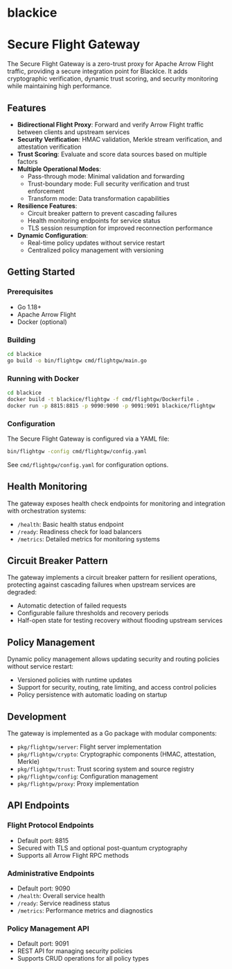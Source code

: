 # blackice

# Secure Flight Gateway

The Secure Flight Gateway is a zero-trust proxy for Apache Arrow Flight traffic, providing a secure integration point for BlackIce. It adds cryptographic verification, dynamic trust scoring, and security monitoring while maintaining high performance.

## Features

- **Bidirectional Flight Proxy**: Forward and verify Arrow Flight traffic between clients and upstream services
- **Security Verification**: HMAC validation, Merkle stream verification, and attestation verification
- **Trust Scoring**: Evaluate and score data sources based on multiple factors
- **Multiple Operational Modes**:
  - Pass-through mode: Minimal validation and forwarding
  - Trust-boundary mode: Full security verification and trust enforcement
  - Transform mode: Data transformation capabilities
- **Resilience Features**:
  - Circuit breaker pattern to prevent cascading failures
  - Health monitoring endpoints for service status
  - TLS session resumption for improved reconnection performance
- **Dynamic Configuration**:
  - Real-time policy updates without service restart
  - Centralized policy management with versioning

## Getting Started

### Prerequisites

- Go 1.18+
- Apache Arrow Flight
- Docker (optional)

### Building

```bash
cd blackice
go build -o bin/flightgw cmd/flightgw/main.go
```

### Running with Docker

```bash
cd blackice
docker build -t blackice/flightgw -f cmd/flightgw/Dockerfile .
docker run -p 8815:8815 -p 9090:9090 -p 9091:9091 blackice/flightgw
```

### Configuration

The Secure Flight Gateway is configured via a YAML file:

```bash
bin/flightgw -config cmd/flightgw/config.yaml
```

See `cmd/flightgw/config.yaml` for configuration options.

## Health Monitoring

The gateway exposes health check endpoints for monitoring and integration with orchestration systems:

- `/health`: Basic health status endpoint
- `/ready`: Readiness check for load balancers
- `/metrics`: Detailed metrics for monitoring systems

## Circuit Breaker Pattern

The gateway implements a circuit breaker pattern for resilient operations, protecting against cascading failures when upstream services are degraded:

- Automatic detection of failed requests
- Configurable failure thresholds and recovery periods
- Half-open state for testing recovery without flooding upstream services

## Policy Management

Dynamic policy management allows updating security and routing policies without service restart:

- Versioned policies with runtime updates
- Support for security, routing, rate limiting, and access control policies
- Policy persistence with automatic loading on startup

## Development

The gateway is implemented as a Go package with modular components:

- `pkg/flightgw/server`: Flight server implementation
- `pkg/flightgw/crypto`: Cryptographic components (HMAC, attestation, Merkle)
- `pkg/flightgw/trust`: Trust scoring system and source registry
- `pkg/flightgw/config`: Configuration management
- `pkg/flightgw/proxy`: Proxy implementation

## API Endpoints

### Flight Protocol Endpoints

- Default port: 8815
- Secured with TLS and optional post-quantum cryptography
- Supports all Arrow Flight RPC methods

### Administrative Endpoints

- Default port: 9090
- `/health`: Overall service health
- `/ready`: Service readiness status
- `/metrics`: Performance metrics and diagnostics

### Policy Management API

- Default port: 9091
- REST API for managing security policies
- Supports CRUD operations for all policy types
